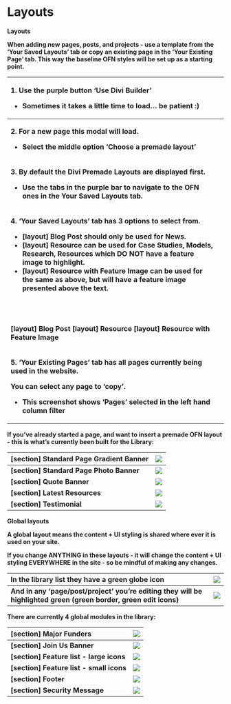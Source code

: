 # Layouts



**Layouts**

**When adding new pages, posts, and projects - use a template from the ‘Your Saved Layouts’ tab or copy an existing page in the ‘Your Existing Page’ tab. This way the baseline OFN styles will be set up as a starting point.**  


<table>
  <thead>
    <tr>
      <th style="text-align:left">
        <p><b>1. Use the purple button &#x2018;Use Divi Builder&#x2019;<br /></b>
        </p>
        <ul>
          <li><b>Sometimes it takes a little time to load&#x2026; be patient :)</b>
          </li>
        </ul>
      </th>
      <th style="text-align:left">
        <img src="https://lh4.googleusercontent.com/k2Km_adWAPoAsCeJsR1BxN3LS3xq1g9dRLjPCvCDqcRrGKaCpaIJcp7kJb7auqrieaKGZ7uyCubmyfG9rnQEM1h5N6U7cXyzUDU6FdoWdZtpJRg9NAvjnLhg6TyfwPz3YmR0Y0Dw"
        alt/>
      </th>
    </tr>
  </thead>
  <tbody>
    <tr>
      <td style="text-align:left">
        <p><b>2. For a new page this modal will load.<br /></b>
        </p>
        <ul>
          <li><b>Select the middle option &#x2018;Choose a premade layout&#x2019;</b>
          </li>
        </ul>
      </td>
      <td style="text-align:left">
        <img src="https://lh4.googleusercontent.com/1lnFzrc9J4_HrRvfjirgEst0_2UlUrSdcF1gKaMPLX_MZEVhS5yqWLb8xeO9QTi5l7lwr7X17C2QRlMjmHRFhu6T4rDXjlUUegc_x2p2MY9XQPN-C_5W-E4aDGyOp4pyj4n2b1Gh"
        alt/>
      </td>
    </tr>
    <tr>
      <td style="text-align:left">
        <p><b>3. By default the Divi Premade Layouts are displayed first.<br /></b>
        </p>
        <ul>
          <li><b>Use the tabs in the purple bar to navigate to the OFN ones in the Your Saved Layouts tab.</b>
          </li>
        </ul>
      </td>
      <td style="text-align:left">
        <img src="https://lh3.googleusercontent.com/bJOtVMGr0AUPkLndU51CqKrCD27CkhIQ8wcOb-BWqecG7NR2_ZYpfoDT5YNtjui_4Wf5Xhrt5WWA29MYUEZ8VYn1sOUyvVPTT4Lzk2hh2Uq585gZUegqjFVUQgyzAkMb7O3EtE7F"
        alt/>
      </td>
    </tr>
    <tr>
      <td style="text-align:left">
        <p><b>4. &#x2018;Your Saved Layouts&#x2019; tab has 3 options to select from.<br /></b>
        </p>
        <ul>
          <li><b>[layout] Blog Post should only be used for News.</b>
          </li>
          <li><b>[layout] Resource can be used for Case Studies, Models, Research, Resources which DO NOT have a feature image to highlight.</b>
          </li>
          <li><b>[layout] Resource with Feature Image can be used for the same as above, but will have a feature image presented above the text. </b>
          </li>
        </ul>
      </td>
      <td style="text-align:left">
        <img src="https://lh3.googleusercontent.com/SOtcFnKR4qhWml7AC_ud3IbJfBeuYidkmUxbp3uA_9AV5Wo0gbSNHpuHe2kGBSgQRgdqv4e15zARqQyr-KpzmSjWDLywp18mnul_R31ukI0Bi33ZM3OGkc-KfZSBP1amJPdBrSft"
        alt/>
      </td>
    </tr>
    <tr>
      <td style="text-align:left">
        <p>
          <img src="https://lh5.googleusercontent.com/NuwV42TjFeDUqgWXfz9J-zk-KjMXg6MtHPxjdEhaLBhRnYeVZeySuiAJX_z615-4DQntrAePg2SKmuEb0RNSekLbBnCuhOCeNlvuhULGkI0_A15G9t3notE8u78VvAyZeyEBddhw"
          alt/><b>         </b>
          <img src="https://lh5.googleusercontent.com/Fz_G0whVNxKuMW_rCsOVj9ObREC2bruAB2UXtGr-Epj_6--bJ5NtUjvFiYiYlBgzjINrS8sP9g4vBoN4fBm23x4-ehPpMNLAJ3R9DGxRvph3optuDbqggIGu6ncmSOTuS4T7Ls1C"
          alt/><b>       </b>
          <img src="https://lh6.googleusercontent.com/qncwtQbmfGCsRHwbJvICo4g7_A_TYM3Ax15Q_b-icLO0M7yvYaebBFWlOg9tSlxaKaYfFTopocBIXxUYCyD0vGFIVoCFQWOzH1U_PdZzEKWjRdDpUUq4PJTk_ms7rdD62mduNM7z"
          alt/>
        </p>
        <p><b>[layout] Blog Post                           [layout] Resource                              [layout] Resource with Feature Image</b>
        </p>
      </td>
      <td style="text-align:left"></td>
    </tr>
    <tr>
      <td style="text-align:left">
        <p><b>5. &#x2018;Your Existing Pages&#x2019; tab has all pages currently being used in the website.<br /></b>
        </p>
        <p><b>You can select any page to &#x2018;copy&#x2019;.<br /></b>
        </p>
        <ul>
          <li><b>This screenshot shows &#x2018;Pages&#x2019; selected in the left hand column filter</b>
          </li>
        </ul>
      </td>
      <td style="text-align:left">
        <img src="https://lh4.googleusercontent.com/WICr7rjZ8EDyFwuAwM3NSU3rtBCZHF2bOsx4WaJ36T2aG458sUU2jJh0zUMyVBv9W2NrVz9V6VI6K5GD83thifw-EaAv9fdC3Teb-tP37wfXXt5foN7BX1__kyreF0GCO9vn8y7f"
        alt/>
      </td>
    </tr>
  </tbody>
</table>

**If you’ve already started a page, and want to insert a premade OFN layout - this is what’s currently been built for the Library:**  


| **\[section\] Standard Page Gradient Banner** | ![](https://lh5.googleusercontent.com/xf9RKM102vi9RXBfqUh1Q20qXWkSYiXGadLpFJLH4xvercVV0jXgzijDLHhN689Z_liMhwoJyTJ0BxuONniOI1wxfUEx26QLE9EnnUw9s_Dvns2O_IQH99-WIZi3M0hZ6qlG8Aof) |
| :--- | :--- |
| **\[section\] Standard Page Photo Banner** | ![](https://lh4.googleusercontent.com/A0YtxsdmEPSfyFmIS7ZA6z93vs4i737X7AAt9gEshZOWb0mGWAd9ywfJo3m-iX4ta9NxS4otkNlD5dpG3FWsh_jX0kRnRn8ZHA_77McaEvqSWK5O9CiU0lncwXjVK36pBd826IYE) |
| **\[section\] Quote Banner** | ![](https://lh4.googleusercontent.com/FREW3dJmKMVewIGDH_4pZu7JNky-av0E_qNa0j5aWoJAZz58ozhlwAVVLp9iRH1jqvEnuV0I40FczovfgGF_oN4-aPjTMuHFw_AoXwPuijHsOajrZ275rSMGe56MB2wlU5vcwzTM) |
| **\[section\] Latest Resources** | ![](https://lh6.googleusercontent.com/V-HFNhe9O5xqG6FYDNFPmwALYbWxVxF4us5ePSYh_onQ8FwjK4V7i1xMpSI3_GE0WMJ2Jh2BjkOKULs5IQgPTrZvj_fXkbo5LK4K5Ic7YZ9v-yXkjqTiYsjWSHIqk-GF41fi7sWD) |
| **\[section\] Testimonial** | ![](https://lh3.googleusercontent.com/rR8MANCDF5yMT7OYBJiVyuA3pLeXoIz2sOJpSMpd-0rbpZkXzl7ORmIxKvVGzboeqtVBWcyEOmz8nxGurExWbQpyyduEE1KwnORegRc_oW8q7ZVmwNNuf9FatV31LOjdisega3gS) |

**Global layouts**

**A global layout means the content + UI styling is shared where ever it is used on your site.**   


**If you change ANYTHING in these layouts - it will change the content + UI styling EVERYWHERE in the site - so be mindful of making any changes.**  


| **In the library list they have a green globe icon** | ![](https://lh4.googleusercontent.com/w12hWKncR00ZddDAV2hiFJS3ZtdRGpFCCaXXocdBcZxPWJ8kj8jDQY3sLyG0hWNZ-rIJnt2LGqlg2OhCnl-6i8zKj0ZuhoOdx0dVW0F5rd1WUh112sg-YJxrQ-KfiqnnViro1f84) |
| :--- | :--- |
| **And in any ‘page/post/project’ you’re editing they will be highlighted green \(green border, green edit icons\)** | ![](https://lh4.googleusercontent.com/oPV5eH1I4WkHh5AVJJ_3A9LRbi6jyqkbSH_tG86epkOu_3ZmxUnVMxxffmXMsWNKCGkRPA-2HWswq8GaoW56-D1nym94DdxUsNxcwVEgkWw9WzLH_H5WNSShoh9Dc7uo-3ruQrK2) |

**There are currently 4 global modules in the library:**  


| **\[section\] Major Funders** | ![](https://lh6.googleusercontent.com/6yzmVTXL8sDWS3pkKjmdPakdDPbpYJGnBUP-dGN5-Hxf74L34N6-Dgwb2h5XiBsCx1e5AnWGQ8z75BTU4DbpX5eNbzJv90gpEIogS53hvLPfbKYCXgZL60u8ZCAF-9uNmjSRDvjY) |
| :--- | :--- |
| **\[section\] Join Us Banner** | ![](https://lh6.googleusercontent.com/UuDTWqTm50fG1XJy-JazQslHBmDOgEV8UbAldYeeB8wBqXHNHHfwiQpO0aW3dS1MHPkF5Rmo2EI5A3r3fEoq6S2zZgTXQv11MTl7Uo_pt-L8OhIzP27N4W-NDr1Hi6b0snzh5dpD) |
| **\[section\] Feature list - large icons** | ![](https://lh6.googleusercontent.com/G3OAgDLf-fQTVzmud5hffMcWhhGdqqGE8AtntP-u2FFjB4ZLy2l607_QTAgxTyI9ZvxYvF9mU7bwN3uBIdiPRAQqodnjLzVuginZQpa1SA6tydIKK0B6jb9J6oFPxP69_rLdAoZ_) |
| **\[section\] Feature list - small icons** | ![](https://lh3.googleusercontent.com/FKsfAjNYHUfHHyjwZkoo5kDUNvP-PUUgdkuQ682yPaJI50PQw9Uhpdt-7lJlCCOYaEbzQf8WkW9p2HYqzX2j2j0bM6wJHTwkOQhaeDFEpJRcLfrdTGWIrS7T19WXzi4A6-ypeD0r) |
| **\[section\] Footer** | ![](https://lh5.googleusercontent.com/OtNImps8A2AS6NX40v4q-3jUv2_cwkAVO6GJCVMtR8QBcTs5Uaz8JKXvy3L6-Jq4PyzKKdc1p7nfqLrfzSZCz7eytJ-w9GTtdj4jdSu0Ux2DCm7CntMCWSmKGT6RkYDVL4fcCuMu) |
| **\[section\] Security Message** | ![](https://lh3.googleusercontent.com/1iVG-B3aZpjEaXOxf47EVJPeeCWACNee7qrArLB6kj5lL2rPhnmLd6Q-L01muXnr0pMEnUew8J2ItfIiCEk3XuHtWA4bD1nhz-rfTLv09FQrWQB6KVN5h8uM_lm8ah_lknJHDowT) |

